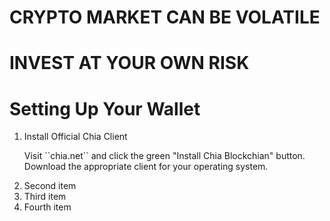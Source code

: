 # __CRYPTO MARKET CAN BE VOLATILE__
# __INVEST AT YOUR OWN RISK__

# Setting Up Your Wallet 
<ol>
  <li>Install Official Chia Client</li>
  <p> Visit ``chia.net`` and click the green "Install Chia Blockchian" button. Download the appropriate client for your operating system.</p> 
  <li>Second item</li>
  <li>Third item</li>
  <li>Fourth item</li>
</ol>
